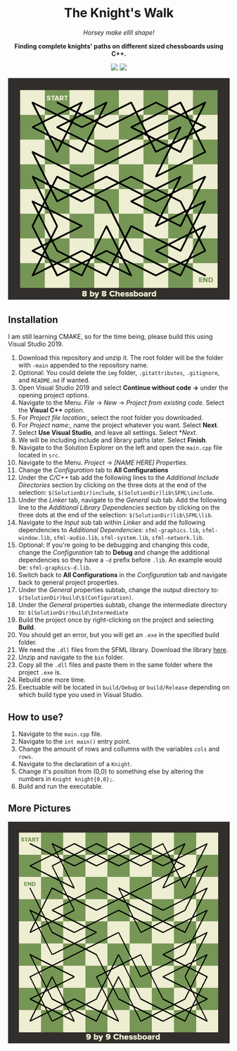 <div align="center">
  <h1>The Knight's Walk</h1>
        <p><i>Horsey make ellll shape!</i></p>
        <p><b>Finding complete knights' paths on different sized chessboards using C++.</b></p>
        <img src=https://img.shields.io/badge/Build-Working-brightgreen>
        <img src=https://img.shields.io/badge/Progress-Complete-Green>
</div>

<p align="center">
<img src ="https://github.com/KacperBazan/Knights-Walk/blob/main/img/KnightsWalk1.jpg" width="550" title="A complete Knight's walk on an 8 by 8 chessboard.">
</p>
  
## Installation
I am still learning CMAKE, so for the time being, please build this using Visual Studio 2019.
1. Download this repository and unzip it. The root folder will be the folder with ```-main``` appended to the repository name.
2. Optional: You could delete the ```img``` folder, ```.gitattributes```, ```.gitignore```, and ```README.md``` if wanted.
3. Open Visual Studio 2019 and select **Continue without code →** under the opening project options.
4. Navigate to the Menu. *File* → *New* → *Project from existing code*. Select the **Visual C++** option.
5. For *Project file location:*, select the root folder you downloaded.
6. For *Project name:*, name the project whatever you want. Select **Next**.
7. Select **Use Visual Studio**, and leave all settings. Select **Next*.
8. We will be including include and library paths later. Select **Finish**.
9. Navigate to the Solution Explorer on the left and open the ```main.cpp``` file located in ```src```.
10. Navigate to the Menu. *Project* → *[NAME HERE] Properties*.
11. Change the *Configuration* tab to **All Configurations**
12. Under the *C/C++* tab add the following lines to the *Additional Include Directories* section by clicking on the three dots at the end of the selection: ```$(SolutionDir)include```, ```$(SolutionDir)lib\SFML\include```.
13. Under the *Linker* tab, navigate to the *General* sub tab. Add the following line to the *Additional Library Dependencies* section by clicking on the three dots at the end of the selection: ```$(SolutionDir)lib\SFML\lib```.
14. Navigate to the *Input* sub tab within *Linker* and add the following dependencies to *Additional Dependencies*: ```sfml-graphics.lib```, ```sfml-window.lib```, ```sfml-audio.lib```, ```sfml-system.lib```, ```sfml-network.lib```.
15. Optional: If you're going to be debugging and changing this code, change the *Configuration* tab to **Debug** and change the additional dependencies so they have a ```-d``` prefix before ```.lib```. An example would be: ```sfml-graphics-d.lib```.
16. Switch back to **All Configurations** in the *Configuration* tab and navigate back to general project properties.
17. Under the *General* properties subtab, change the output directory to: ```$(SolutionDir)build\$(Configuration)```.
18. Under the *General* properties subtab, change the intermediate directory to: ```$(SolutionDir)build\Intermediate```
19. Build the project once by right-clicking on the project and selecting **Build**.
20. You should get an error, but you will get an ```.exe``` in the specified build folder.
21. We need the ```.dll``` files from the SFML library. Download the library [here](https://www.sfml-dev.org/files/SFML-2.5.1-windows-vc15-32-bit.zip).
22. Unzip and navigate to the ```bin``` folder.
23. Copy all the ```.dll``` files and paste them in the same folder where the project ```.exe``` is.
24. Rebuild one more time.
25. Exectuable will be located in ```build/Debug``` or ```build/Release``` depending on which build type you used in Visual Studio.

## How to use?
1. Navigate to the ```main.cpp``` file.
2. Navigate to the ```int main()``` entry point.
3. Change the amount of rows and collumns with the variables ```cols``` and ```rows```.
4. Navigate to the declaration of a ```Knight```.
5. Change it's position from (0,0) to something else by altering the numbers in ```Knight knight{0,0};```.
6. Build and run the executable.

## More Pictures
<p align="center">
<img src ="https://github.com/KacperBazan/Knights-Walk/blob/main/img/KnightsWalk2.jpg" width="550" title="A complete Knight's walk on a 9 by 9 chessboard.">
</p>


